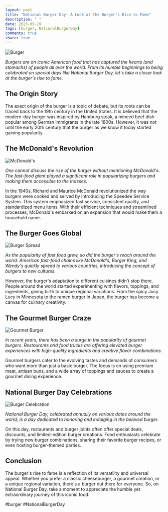 ```yaml
---
layout: post
title: "National Burger Day: A Look at the Burger's Rise to Fame"
description: " "
date: 2023-09-19
tags: [burger, NationalBurgerDay]
comments: true
share: true
---
```


![Burger](https://source.unsplash.com/1600x900/?burger)

*Burgers are an iconic American food that has captured the hearts (and stomachs) of people all over the world. From its humble beginnings to being celebrated on special days like National Burger Day, let's take a closer look at the burger's rise to fame.*

## The Origin Story

The exact origin of the burger is a topic of debate, but its roots can be traced back to the 19th century in the United States. It is believed that the modern-day burger was inspired by Hamburg steak, a minced beef dish popular among German immigrants in the late 1800s. However, it was not until the early 20th century that the burger as we know it today started gaining popularity.

## The McDonald's Revolution

![McDonald's](https://source.unsplash.com/1600x900/?mcdonalds)

*One cannot discuss the rise of the burger without mentioning McDonald's. The fast-food giant played a significant role in popularizing burgers and making them accessible to the masses.*

In the 1940s, Richard and Maurice McDonald revolutionized the way burgers were cooked and served by introducing the Speedee Service System. This system emphasized fast service, consistent quality, and standardized menu items. With their efficient techniques and streamlined processes, McDonald's embarked on an expansion that would make them a household name.

## The Burger Goes Global

![Burger Spread](https://source.unsplash.com/1600x900/?burger,food)

*As the popularity of fast food grew, so did the burger's reach around the world. American fast-food chains like McDonald's, Burger King, and Wendy's quickly spread to various countries, introducing the concept of burgers to new cultures.*

However, the burger's adaptation to different cuisines didn't stop there. People around the world started experimenting with flavors, toppings, and ingredients, giving birth to unique regional variations. From the spicy Jucy Lucy in Minnesota to the ramen burger in Japan, the burger has become a canvas for culinary creativity.

## The Gourmet Burger Craze

![Gourmet Burger](https://source.unsplash.com/1600x900/?gourmet,burger)

*In recent years, there has been a surge in the popularity of gourmet burgers. Restaurants and food trucks are offering elevated burger experiences with high-quality ingredients and creative flavor combinations.*

Gourmet burgers cater to the evolving tastes and demands of consumers who want more than just a basic burger. The focus is on using premium meat, artisan buns, and a wide array of toppings and sauces to create a gourmet dining experience.

## National Burger Day Celebrations

![Burger Celebration](https://source.unsplash.com/1600x900/?burger,celebration)

*National Burger Day, celebrated annually on various dates around the world, is a day dedicated to honoring and indulging in the beloved burger.*

On this day, restaurants and burger joints often offer special deals, discounts, and limited-edition burger creations. Food enthusiasts celebrate by trying new burger combinations, sharing their favorite burger recipes, or even hosting burger-themed parties.

## Conclusion

The burger's rise to fame is a reflection of its versatility and universal appeal. Whether you prefer a classic cheeseburger, a gourmet creation, or a unique regional variation, there's a burger out there for everyone. So, on National Burger Day, take a moment to appreciate the humble yet extraordinary journey of this iconic food.

#burger #NationalBurgerDay